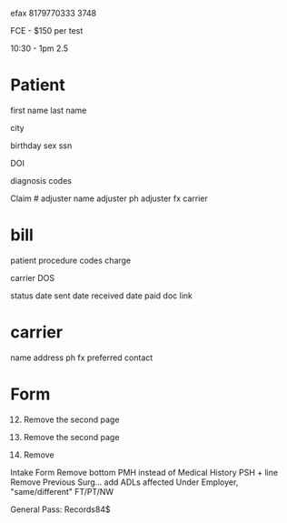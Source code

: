 efax
8179770333
3748


FCE - $150 per test

10:30 - 1pm
2.5


Patient
===============
first name
last name
<!-- address -->
city
<!-- zip -->
<!-- telephone -->
birthday
sex
ssn
<!-- employer name -->
<!-- employer address -->
<!-- employer city -->
<!-- employer state
employer zip
employer telephone -->
DOI

diagnosis codes
<!-- DWC # -->
<!-- Assignment # -->
Claim #
adjuster name
adjuster ph
adjuster fx
carrier


<!-- office location
===============
name
address
npi -->


bill
===============
patient
procedure codes
charge
<!-- office location -->
<!-- account -->
carrier
DOS

status
date sent
date received
date paid
doc link


carrier
===============
name
address
ph
fx
preferred contact


<!-- account
===============
name
tax id
npi
address
ph
fax
charges -->


Form
===============


<!-- 1) Cervical + first 2 girths
Thoracic + first 2 girths
separate pages -->

<!-- 2) Axial compression/Spurlings -->
<!-- O'Briens Test under Hawkins Sign -->

<!-- 3) Elbow first page only -->

<!-- 4) Remove (finger)

5) Ignore (hand)

6) Separate Hip, Ankle and toes
add thigh and calf girths to all pages  -->
<!--
7) Third page is the only one (knee) -->

<!-- 8) Second page of (7) becomes the second page of (8) -->

<!-- 9) No change

10) Remove

11) Add pages 1-3 of (10) to the end of (11) -->

12) Remove the second page

13) Remove the second page

14) Remove

Intake Form
Remove bottom
PMH instead of Medical History
PSH + line
Remove Previous Surg... add ADLs affected
Under Employer, "same/different"
FT/PT/NW



General Pass: Records84$
